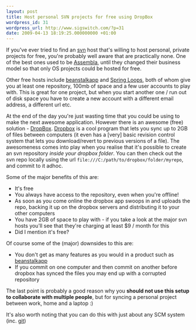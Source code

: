 ```yaml
---
layout: post
title: Host personal SVN projects for free using DropBox
wordpress_id: 31
wordpress_url: http://www.sigswitch.com/?p=31
date: 2009-04-13 18:19:25.000000000 +01:00
---
```

If you've ever tried to find an [svn](http://en.wikipedia.org/wiki/Subversion_(software)) 
host that's willing to host personal, private projects for free, you're probably 
well aware that are practically none. One of the best ones used to be 
[Assembla](http://assembla.com), until they changed their business model so that 
only OS projects could be hosted for free. 

Other free hosts include [beanstalkapp](http://beanstalkapp.com) and 
[Spring Loops](http://springloops.com), both of whom give you at least one 
repository, 100mb of space and a few user accounts to play with. This is great 
for one project, but when you start another one / run out of disk space you have 
to create a new account with a different email address, a different url etc.

<!-- more -->

At the end of the day you're just wasting time that you could be using to make 
the next awesome application. However there is an awesome (free) solution - 
[DropBox](http://getdropbox.com). [Dropbox](http://getdropbox.com) is a cool 
program that lets you sync up to 2GB of files between computers 
(it even has a \[very\] basic revision control system that lets you download/revert 
to previous versions of a file). The awesomeness comes into play when you realise 
that it's possible to create an svn repository *inside your dropbox folder*. 
You can then check out the svn repo locally using the url 
`file:///C:/path/to/dropbox/folder/myrepo`, and commit to it adhoc. 

Some of the major benefits of this are:

-   It's free
-   You always have access to the repository, even when you're offline!
-   As soon as you come online the dropbox app swoops in and uploads the repo, 
	backing it up on the dropbox servers and distributing it to your other computers
-   You have 2GB of space to play with - if you take a look at the major svn 
	hosts you'll see that they're charging at least $9 / month for this
-   Did I mention it's free?

Of course some of the (major) downsides to this are:

-   You don't get as many features as you would in a product such as 
	[beanstalkapp](http://www.beanstalkapp.com/pricing)
-   If you commit on one computer and then commit on another before dropbox 
	has synced the files you may end up with a corrupted repository

The last point is probably a good reason why you 
**should not use this setup to collaborate with multiple people**, but for 
syncing a personal project between work, home and a laptop :) 

It's also worth noting that you can do this with just about any SCM system 
(inc. [git](http://git-scm.com/))